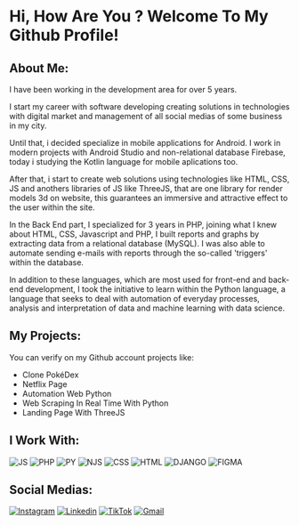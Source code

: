 # Hi, How Are You ? Welcome To My Github Profile!

## About Me: 

I have been working in the development area for over 5 years.

I start my career with software developing creating solutions in technologies with digital market and management of all social medias of some business in my city. 

Until that, i decided specialize in mobile applications for Android. I work in modern projects with Android Studio and non-relational database Firebase, today i studying the Kotlin language for mobile aplications too.

After that, i start to create web solutions using technologies like HTML, CSS, JS and anothers libraries of JS like ThreeJS, that are one library for render models 3d on website, this guarantees an immersive and attractive effect to the user within the site.

In the Back End part, I specialized for 3 years in PHP, joining what I knew about HTML, CSS, Javascript and PHP, I built reports and graphs by extracting data from a relational database (MySQL). I was also able to automate sending e-mails with reports through the so-called 'triggers' within the database.

In addition to these languages, which are most used for front-end and back-end development, I took the initiative to learn within the Python language, a language that seeks to deal with automation of everyday processes, analysis and interpretation of data and machine learning with data science.


## My Projects:

You can verify on my Github account projects like: 

* Clone PokéDex
* Netflix Page
* Automation Web Python 
* Web Scraping In Real Time With Python
* Landing Page With ThreeJS

## I Work With:
![JS](https://img.shields.io/badge/JavaScript-F7DF1E?style=for-the-badge&logo=javascript&logoColor=black)
![PHP](https://img.shields.io/badge/PHP-777BB4?style=for-the-badge&logo=php&logoColor=white)
![PY](https://img.shields.io/badge/Python-14354C?style=for-the-badge&logo=python&logoColor=white)
![NJS](https://img.shields.io/badge/Node.js-43853D?style=for-the-badge&logo=node.js&logoColor=white)
![CSS](https://img.shields.io/badge/CSS3-1572B6?style=for-the-badge&logo=css3&logoColor=white)
![HTML](https://img.shields.io/badge/HTML5-E34F26?style=for-the-badge&logo=html5&logoColor=white)
![DJANGO](https://img.shields.io/badge/Django-092E20?style=for-the-badge&logo=django&logoColor=white)
![FIGMA](https://img.shields.io/badge/Figma-F24E1E?style=for-the-badge&logo=figma&logoColor=white)

## Social Medias:
[![Instagram](https://img.shields.io/badge/Instagram-E4405F?style=for-the-badge&logo=instagram&logoColor=white)](https://www.instagram.com/leitepedia/)
[![Linkedin](https://img.shields.io/badge/LinkedIn-0077B5?style=for-the-badge&logo=linkedin&logoColor=white)](https://www.linkedin.com/in/pedro-sousa-98423b170/)
[![TikTok](https://img.shields.io/badge/TikTok-000000?style=for-the-badge&logo=tiktok&logoColor=white)](https://www.tiktok.com/@leitepedia)
[![Gmail](https://img.shields.io/badge/Gmail-D14836?style=for-the-badge&logo=gmail&logoColor=white)](jpedroleitedesousa@gmail.com)
